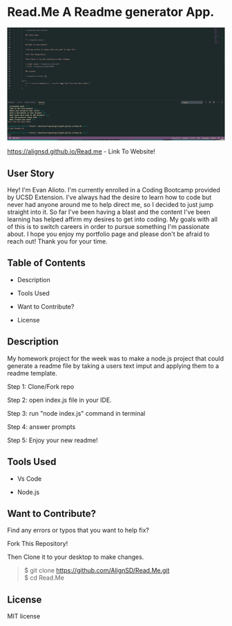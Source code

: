 # Read.Me A Readme generator App.

![Portforlio screen shot](/assets/Read_Me_Video.gif)

https://alignsd.github.io/Read.me - Link To Website!

## User Story

Hey! I'm Evan Alioto. I'm currently enrolled in a Coding Bootcamp provided by UCSD Extension. I've always had the desire to learn how to code but never had anyone around me to help direct me, so I decided to just jump straight into it. So far I've been having a blast and the content I've been learning has helped affirm my desires to get into coding. My goals with all of this is to switch careers in order to pursue something I'm passionate about. I hope you enjoy my portfolio page and please don't be afraid to reach out! Thank you for your time. 

## Table of Contents

* Description

* Tools Used

* Want to Contribute?

* License

## Description

My homework project for the week was to make a node.js project that could generate a readme file by taking a users text imput and applying them to a readme template.

Step 1: Clone/Fork repo

Step 2: open index.js file in your IDE.

Step 3: run "node index.js" command in terminal

Step 4: answer prompts

Step 5: Enjoy your new readme!

## Tools Used

* Vs Code

* Node.js

## Want to Contribute?

Find any errors or typos that you want to help fix?

Fork This Repository!

Then Clone it to your desktop to make changes.

> $ git clone https://github.com/AlignSD/Read.Me.git<br>
> $ cd Read.Me

## License

MIT license